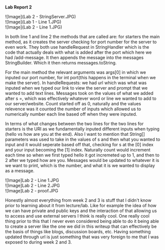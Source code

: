 **Lab Report 2**

![Image](Lab 2 - StringServer.JPG)<br>
![Image](Lab 1 - Line 1.JPG)<br>
![Image](Lab 2 - Line 1.JPG)<br>

In both line 1 and line 2 the methods that are called are: for starters the main method, as it creates the server checking for port number for the server to even work. They both use handleRequest in StringHandler which is the code that actually deals with
what is added after the port which here we had /add-message. It then appends the message into the messages StringBuilder. Which it then returns messages.toString. <br>

For the main method the relevant arguments was args[0] in which we inputed our port number, for int port(this happens in the terminal 
when we make the server). In handleRequests: we had url which was what was inputed when we typed our link to view the server and prompt that we wanted to add text lines.
Messages took on the values of what we added after s =, which was effectively whatever word or line we wanted to add to our server/website.
Count started off as 0, naturally and the values relevence was it counted the number of inputs which allowed us to numerically number
each line based off when they were inputed.<br>

In terms of what changes between the two lines for the two lines for starters is the URI as we fundamentally inputed different 
inputs when typing (hello vs how are you at the end). Also I want to mention that String[] parameters was used to take in the values of s and then what you wanted to input
and it would seperate based off that, checking for s at the [0] index and your input becoming the [1] index. Naturally count would increment each time so when we first typed hello
it got incremeted up to 1, and then to 2 after we typed how are you. Messages would be updated to whatever it is we want to print, which is the number, and what it is we wanted to display as a message. <br>

![Image]Lab 2 - Line 1.JPG<br>
![Image]Lab 2 - Line 2.JPG<br>
![Image]Lab 2 - proof.JPG<br>

Honestly almost everything from week 2 and 3 is stuff that I didn't know prior to learning about it from lecture/lab. Like for example the idea of how we can have private and public keys and the interaction of that
allowing us to access and use external servers I think is really cool. One really cool thing prior to this that I never even considered being able to do it being able to create a server
like the one we did in this writeup that can effectively be the basis of things like blogs, discussion boards, etc. Having something updated through url is just something that was very
foreign to me that I was exposed to during week 2 and 3.

